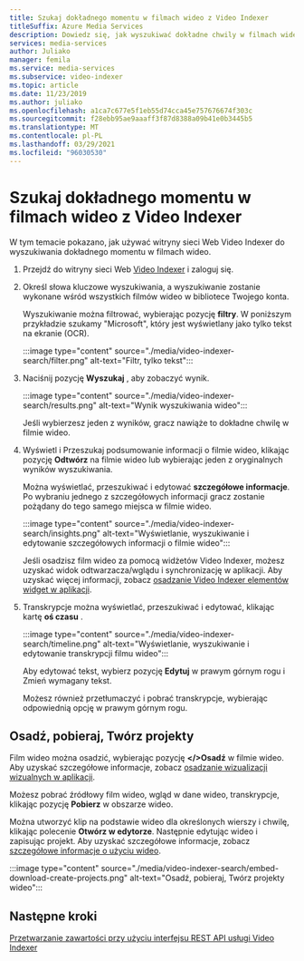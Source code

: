 ```yaml
---
title: Szukaj dokładnego momentu w filmach wideo z Video Indexer
titleSuffix: Azure Media Services
description: Dowiedz się, jak wyszukiwać dokładne chwily w filmach wideo przy użyciu Video Indexer.
services: media-services
author: Juliako
manager: femila
ms.service: media-services
ms.subservice: video-indexer
ms.topic: article
ms.date: 11/23/2019
ms.author: juliako
ms.openlocfilehash: a1ca7c677e5f1eb55d74cca45e757676674f303c
ms.sourcegitcommit: f28ebb95ae9aaaff3f87d8388a09b41e0b3445b5
ms.translationtype: MT
ms.contentlocale: pl-PL
ms.lasthandoff: 03/29/2021
ms.locfileid: "96030530"
---
```

# <a name="search-for-exact-moments-in-videos-with-video-indexer"></a>Szukaj dokładnego momentu w filmach wideo z Video Indexer

W tym temacie pokazano, jak używać witryny sieci Web Video Indexer do wyszukiwania dokładnego momentu w filmach wideo.

1. Przejdź do witryny sieci Web [Video Indexer](https://www.videoindexer.ai/) i zaloguj się.
1. Określ słowa kluczowe wyszukiwania, a wyszukiwanie zostanie wykonane wśród wszystkich filmów wideo w bibliotece Twojego konta. 

    Wyszukiwanie można filtrować, wybierając pozycję **filtry**. W poniższym przykładzie szukamy "Microsoft", który jest wyświetlany jako tylko tekst na ekranie (OCR).

    :::image type="content" source="./media/video-indexer-search/filter.png" alt-text="Filtr, tylko tekst":::
1. Naciśnij pozycję **Wyszukaj** , aby zobaczyć wynik.

    :::image type="content" source="./media/video-indexer-search/results.png" alt-text="Wynik wyszukiwania wideo":::

    Jeśli wybierzesz jeden z wyników, gracz nawiąże to dokładne chwilę w filmie wideo.
1. Wyświetl i Przeszukaj podsumowanie informacji o filmie wideo, klikając pozycję **Odtwórz** na filmie wideo lub wybierając jeden z oryginalnych wyników wyszukiwania. 

    Można wyświetlać, przeszukiwać i edytować **szczegółowe informacje**. Po wybraniu jednego z szczegółowych informacji gracz zostanie pożądany do tego samego miejsca w filmie wideo.  

    :::image type="content" source="./media/video-indexer-search/insights.png" alt-text="Wyświetlanie, wyszukiwanie i edytowanie szczegółowych informacji o filmie wideo":::

    Jeśli osadzisz film wideo za pomocą widżetów Video Indexer, możesz uzyskać widok odtwarzacza/wglądu i synchronizację w aplikacji. Aby uzyskać więcej informacji, zobacz [osadzanie Video Indexer elementów widget w aplikacji](video-indexer-embed-widgets.md).
1. Transkrypcje można wyświetlać, przeszukiwać i edytować, klikając kartę **oś czasu** . 

    :::image type="content" source="./media/video-indexer-search/timeline.png" alt-text="Wyświetlanie, wyszukiwanie i edytowanie transkrypcji filmu wideo":::

    Aby edytować tekst, wybierz pozycję **Edytuj** w prawym górnym rogu i Zmień wymagany tekst. 

    Możesz również przetłumaczyć i pobrać transkrypcje, wybierając odpowiednią opcję w prawym górnym rogu. 

## <a name="embed-download-create-projects"></a>Osadź, pobieraj, Twórz projekty

Film wideo można osadzić, wybierając pozycję **</>Osadź** w filmie wideo. Aby uzyskać szczegółowe informacje, zobacz [osadzanie wizualizacji wizualnych w aplikacji](video-indexer-embed-widgets.md).

Możesz pobrać źródłowy film wideo, wgląd w dane wideo, transkrypcje, klikając pozycję **Pobierz** w obszarze wideo.

Można utworzyć klip na podstawie wideo dla określonych wierszy i chwilę, klikając polecenie **Otwórz w edytorze**. Następnie edytując wideo i zapisując projekt. Aby uzyskać szczegółowe informacje, zobacz [szczegółowe informacje o użyciu wideo](use-editor-create-project.md).

:::image type="content" source="./media/video-indexer-search/embed-download-create-projects.png" alt-text="Osadź, pobieraj, Twórz projekty wideo":::

## <a name="next-steps"></a>Następne kroki

[Przetwarzanie zawartości przy użyciu interfejsu REST API usługi Video Indexer](video-indexer-use-apis.md)
